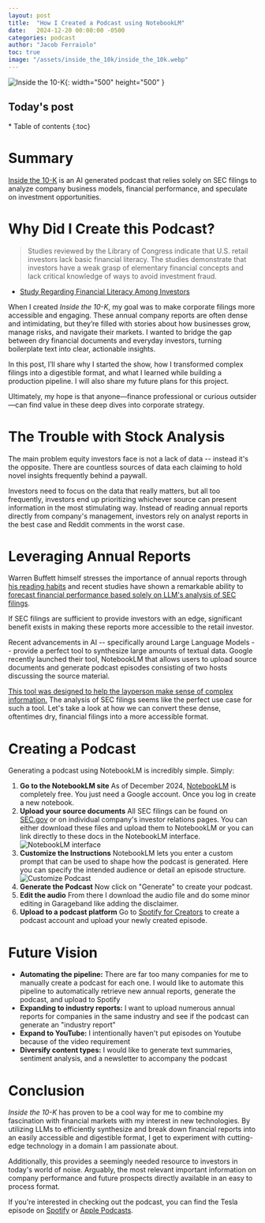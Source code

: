 ```yaml
---
layout: post
title:  "How I Created a Podcast using NotebookLM"
date:   2024-12-20 00:00:00 -0500
categories: podcast
author: "Jacob Ferraiolo"
toc: true
image: "/assets/inside_the_10k/inside_the_10k.webp"
---
```

![Inside the 10-K](/assets/inside_the_10k/inside_the_10k.webp){: width="500" height="500" }

<h2> Today's post </h2>
* Table of contents
{:toc}

# Summary
[Inside the 10-K](https://open.spotify.com/show/1UaYUVQkBtg2h7aFhx9uVY?si=4df99530381a48a4) 
is an AI generated podcast that relies solely on SEC filings
to analyze company business models, financial performance, and speculate on
investment opportunities.

# Why Did I Create this Podcast?

>Studies reviewed by the Library of Congress
>indicate that U.S. retail investors lack basic financial literacy. The studies demonstrate
>that investors have a weak grasp of elementary financial concepts and lack critical
>knowledge of ways to avoid investment fraud. 

- [Study Regarding Financial Literacy Among Investors](https://www.investor.gov/sites/investorgov/files/2019-02/917-financial-literacy-study-part1.pdf)

When I created *Inside the 10-K*, my goal was to make corporate filings more 
accessible and engaging. These annual company reports are often dense and 
intimidating, but they’re filled with stories about how businesses grow, 
manage risks, and navigate their markets. I wanted to bridge the gap between 
dry financial documents and everyday investors, turning boilerplate text 
into clear, actionable insights.

In this post, I’ll share why I started the show, how I transformed complex 
filings into a digestible format, and what I learned while building a 
production pipeline. I will also share my future plans for this project.

Ultimately, my hope is that anyone—finance professional 
or curious outsider—can find value in these deep dives into corporate strategy.

# The Trouble with Stock Analysis
The main problem equity investors face is not a lack of data -- instead it's the
opposite. There are countless sources of data each claiming to hold novel insights
frequently behind a paywall. 

Investors need to focus on the data that really matters,
but all too frequently, investors end up prioritizing whichever source can
present information in the most stimulating way. Instead of reading annual
reports directly from company's management, investors rely on analyst reports
in the best case and Reddit comments in the worst case.

# Leveraging Annual Reports

Warren Buffett himself stresses the importance of annual reports through [his 
reading habits](https://fs.blog/warren-buffett-information/) and recent studies
have shown a remarkable ability to [forecast financial performance based solely
on LLM's analysis of SEC filings](https://arxiv.org/html/2407.17866v1).

If SEC filings are sufficient to provide investors with an edge, significant
benefit exists in making these reports more accessible to the retail investor.

Recent advancements in AI -- specifically around Large Language Models -- provide
a perfect tool to synthesize large amounts of textual data. Google recently
launched their tool, NotebookLM that allows users to upload source documents
and generate podcast episodes consisting of two hosts discussing the source 
material.

[This tool was designed to help the layperson make sense of complex information.](
https://blog.google/technology/ai/notebooklm-audio-overviews/) The analysis of 
SEC filings seems like the perfect use case for such a tool. Let's take a look
at how we can convert these dense, oftentimes dry, financial filings into a more
accessible format.

# Creating a Podcast

Generating a podcast using NotebookLM is incredibly simple. Simply:

1. **Go to the NotebookLM site**
As of December 2024, [NotebookLM](https://notebooklm.google.com/) is completely 
free. You just need a Google account. Once you log in create a new notebook.
2. **Upload your source documents**
All SEC filings can be found on [SEC.gov](https://www.sec.gov/search-filings) or on
individual company's investor relations pages. You can either download these files
and upload them to NotebookLM or you can link directly to these docs in the NotebookLM interface.
![NotebookLM interface](/assets/inside_the_10k/notebooklm_upload_docs.webp)
3. **Customize the Instructions**
NotebookLM lets you enter a custom prompt that can be used to shape how the podcast
is generated. Here you can specify the intended audience or detail an episode structure.
![Customize Podcast](/assets/inside_the_10k/customize_podcast.webp)
4. **Generate the Podcast**
Now click on "Generate" to create your podcast. 
5. **Edit the audio**
From there I download the audio file and do some minor editing in Garageband like
adding the disclaimer.
6. **Upload to a podcast platform**
Go to [Spotify for Creators](https://creators.spotify.com/pod/dashboard/home) to
create a podcast account and upload your newly created episode.

# Future Vision

- **Automating the pipeline:** There are far too many companies for me to manually create a podcast for each one. I would like to automate this pipeline to automatically retrieve new annual reports, generate the podcast, and upload to Spotify
- **Expanding to industry reports:** I want to upload numerous annual reports for companies in the same industry and see if the podcast can generate an "industry report" 
- **Expand to YouTube:** I intentionally haven't put episodes on Youtube because of the video requirement
- **Diversify content types:** I would like to generate text summaries, sentiment analysis, and a newsletter to accompany the podcast

# Conclusion

*Inside the 10-K* has proven to be a cool way for me to combine my fascination with financial
markets with my interest in new technologies. By utilizing LLMs to efficiently synthesize
and break down financial reports into an easily accessible and digestible format, I get to 
experiment with cutting-edge technology in a domain I am passionate about. 

Additionally, this provides a seemingly needed resource to investors in today's world
of noise. Arguably, the most relevant important information on company performance
and future prospects directly available in an easy to process format.

If you're interested in checking out the podcast, you can find the Tesla episode on 
[Spotify](https://open.spotify.com/episode/10SGBzYXHG4Le4uXcTjOZU?si=ff2ed58b3d0a4cab) 
or [Apple Podcasts](https://podcasts.apple.com/us/podcast/teslas-10-k-accelerating-through-the-numbers/id1781824506?i=1000678239924).



